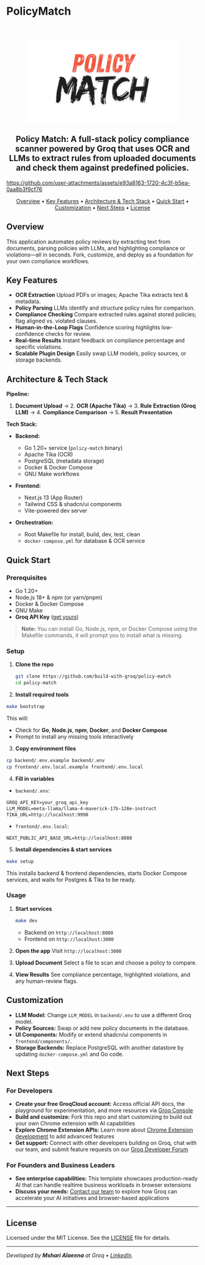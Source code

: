 # PolicyMatch
<h2 align="center">
 <br>
 <img src="docs/thumbnail.png" alt="Policy Match" width="400">
 <br>
 <br>
 Policy Match: A full-stack policy compliance scanner powered by Groq that uses OCR and LLMs to extract rules from uploaded documents and check them against predefined policies.
 <br>
</h2>

https://github.com/user-attachments/assets/e93a8163-1720-4c3f-b5ea-0aa8b3f9cf76

<p align="center">
  <a href="#overview">Overview</a> •
  <a href="#key-features">Key Features</a> •
  <a href="#architecture-&-tech-stack">Architecture & Tech Stack</a> •
  <a href="#quick-start">Quick Start</a> •
  <a href="#customization">Customization</a> •
  <a href="#next-steps">Next Steps</a> •
  <a href="#license">License</a>
</p>

## Overview

This application automates policy reviews by extracting text from documents, parsing policies with LLMs, and highlighting compliance or violations—all in seconds. Fork, customize, and deploy as a foundation for your own compliance workflows.

## Key Features

* **OCR Extraction**
  Upload PDFs or images; Apache Tika extracts text & metadata.
* **Policy Parsing**
  LLMs identify and structure policy rules for comparison.
* **Compliance Checking**
  Compare extracted rules against stored policies; flag aligned vs. violated clauses.
* **Human-in-the-Loop Flags**
  Confidence scoring highlights low-confidence checks for review.
* **Real-time Results**
  Instant feedback on compliance percentage and specific violations.
* **Scalable Plugin Design**
  Easily swap LLM models, policy sources, or storage backends.

## Architecture & Tech Stack

**Pipeline:**

1. **Document Upload** → 2. **OCR (Apache Tika)** → 3. **Rule Extraction (Groq LLM)** → 4. **Compliance Comparison** → 5. **Result Presentation**

**Tech Stack:**

* **Backend:**

  * Go 1.20+ service (`policy-match` binary)
  * Apache Tika (OCR)
  * PostgreSQL (metadata storage)
  * Docker & Docker Compose
  * GNU Make workflows
* **Frontend:**

  * Next.js 13 (App Router)
  * Tailwind CSS & shadcn/ui components
  * Vite-powered dev server
* **Orchestration:**

  * Root Makefile for install, build, dev, test, clean
  * `docker-compose.yml` for database & OCR service

## Quick Start

### Prerequisites

* Go 1.20+
* Node.js 18+ & npm (or yarn/pnpm)
* Docker & Docker Compose
* GNU Make
* **Groq API Key** ([get yours](https://console.groq.com/keys))

> **Note:** You can install Go, Node.js, npm, or Docker Compose using the Makefile commands, it will prompt you to install what is missing.

### Setup

1. **Clone the repo**

   ```bash
   git clone https://github.com/build-with-groq/policy-match
   cd policy-match
   ```
2. **Install required tools**

```bash
make bootstrap
```

This will:

* Check for **Go**, **Node.js**, **npm**, **Docker**, and **Docker Compose**
* Prompt to install any missing tools interactively

3. **Copy environment files**

```bash
cp backend/.env.example backend/.env
cp frontend/.env.local.example frontend/.env.local
```

4. **Fill in variables**

* `backend/.env`:

```env
GROQ_API_KEY=your_groq_api_key
LLM_MODEL=meta-llama/llama-4-maverick-17b-128e-instruct
TIKA_URL=http://localhost:9998
```

* `frontend/.env.local`:

```env
NEXT_PUBLIC_API_BASE_URL=http://localhost:8080
```

5. **Install dependencies & start services**

```bash
make setup
```

This installs backend & frontend dependencies, starts Docker Compose services, and waits for Postgres & Tika to be ready.

### Usage

1. **Start services**

   ```bash
   make dev
   ```

   * Backend on `http://localhost:8080`
   * Frontend on `http://localhost:3000`
2. **Open the app**
   Visit `http://localhost:3000`
3. **Upload Document**
   Select a file to scan and choose a policy to compare.
4. **View Results**
   See compliance percentage, highlighted violations, and any human-review flags.

## Customization

* **LLM Model:** Change `LLM_MODEL` in `backend/.env` to use a different Groq model.
* **Policy Sources:** Swap or add new policy documents in the database.
* **UI Components:** Modify or extend shadcn/ui components in `frontend/components/`.
* **Storage Backends:** Replace PostgreSQL with another datastore by updating `docker-compose.yml` and Go code.

## Next Steps

### For Developers
- **Create your free GroqCloud account:** Access official API docs, the playground for experimentation, and more resources via [Groq Console](https://console.groq.com)
- **Build and customize:** Fork this repo and start customizing to build out your own Chrome extension with AI capabilities
- **Explore Chrome Extension APIs:** Learn more about [Chrome Extension development](https://developer.chrome.com/docs/extensions/) to add advanced features
- **Get support:** Connect with other developers building on Groq, chat with our team, and submit feature requests on our [Groq Developer Forum](https://community.groq.com)

### For Founders and Business Leaders
- **See enterprise capabilities:** This template showcases production-ready AI that can handle realtime business workloads in browser extensions
- **Discuss your needs:** [Contact our team](https://groq.com/enterprise-access/) to explore how Groq can accelerate your AI initiatives and browser-based applications

---

## License

Licensed under the MIT License. See the [LICENSE](LICENSE) file for details.

---

*Developed by **Mshari Alaeena** at Groq • [LinkedIn](https://www.linkedin.com/in/malaeena/).*
